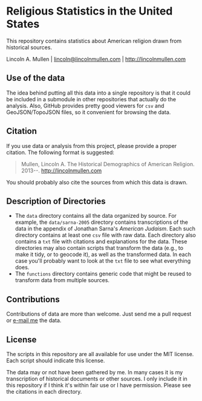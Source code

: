# Religious Statistics in the United States

This repository contains statistics about American religion drawn from historical sources.

Lincoln A. Mullen | <lincoln@lincolnmullen.com> |
http://lincolnmullen.com

## Use of the data

The idea behind putting all this data into a single repository is that
it could be included in a submodule in other repositories that actually
do the analysis. Also, GitHub provides pretty good viewers for `csv` and
GeoJSON/TopoJSON files, so it convenient for browsing the data.

## Citation

If you use data or analysis from this project, please provide a proper
citation. The following format is suggested:

> Mullen, Lincoln A. The Historical Demographics of American Religion.
> 2013--. <http://lincolnmullen.com>

You should probably also cite the sources from which this data is drawn.

## Description of Directories

-   The `data` directory contains all the data organized by source. For
    example, the `data/sarna-2005` directory contains transcriptions of
    the data in the appendix of Jonathan Sarna's *American Judaism*.
    Each such directory contains at least one `csv` file with raw data.
    Each directory also contains a `txt` file with citations and
    explanations for the data. These directories may also contain
    scripts that transform the data (e.g., to make it tidy, or to
    geocode it), as well as the transformed data. In each case you'll
    probably want to look at the `txt` file to see what everything does.
-   The `functions` directory contains generic code that might be reused
    to transform data from multiple sources.

## Contributions

Contributions of data are more than welcome. Just send me a pull request
or [e-mail me][] the data.

## License

The scripts in this repository are all available for use under the MIT
license. Each script should indicate this license.

The data may or not have been gathered by me. In many cases it is my
transcription of historical documents or other sources. I only include
it in this repository if I think it's within fair use or I have
permission. Please see the citations in each directory.

  [e-mail me]: mailto:lincoln@lincolnmullen.com
